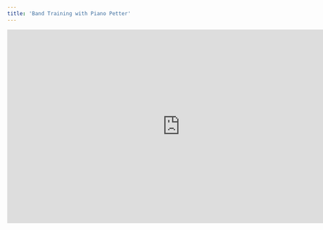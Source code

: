 ```yaml
---
title: 'Band Training with Piano Petter'
---
```


<iframe width="800" height="450" src="https://www.youtube.com/embed/UZEikdbYVP0?controls=0" frameborder="0" allow="accelerometer; autoplay; encrypted-media; gyroscope; picture-in-picture" allowfullscreen></iframe>